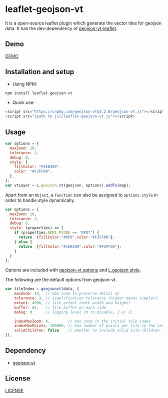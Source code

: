 # leaflet-geojson-vt

It is a open-source leaflet plugin which generate the vector tiles for geojson data. It has the dev-dependency of [geojson-vt-leaflet](https://github.com/handygeospatial/geojson-vt-leaflet).

## Demo

[DEMO](https://iamtekson.github.io/leaflet-geojson-vt/demo/)

## Installation and setup

- Using NPM:

```js
npm install leaflet-geojson-vt
```

- Quick use:

```js
<script src="https://unpkg.com/geojson-vt@3.2.0/geojson-vt.js"></script>
<script src="[path to js]/leaflet-geojson-vt.js"></script>
```

## Usage

```js
var options = {
  maxZoom: 16,
  tolerance: 3,
  debug: 0,
  style: {
    fillColor: "#1EB300",
    color: "#F2FF00",
  },
};
var vtLayer = L.geoJson.vt(geojson, options).addTo(map);
```

Apart from an `Object`, a `Function` can also be assigned to `options.style` in order to handle style dynamically.

```js
var options = {
  maxZoom: 16,
  tolerance: 3,
  debug: 0,
  style: (properties) => {
    if (properties.ADM1_PCODE == 'NP07') {
      return  {fillColor:"#0F0",color:"#F2FF00"};
    } else {
      return  {fillColor:"#1EB300",color:"#F2FF00"};
    }
  }
};
```

Options are included with [geojson-vt options](https://github.com/mapbox/geojson-vt#options) and [L.geojson style](http://leafletjs.com/reference.html#path-options).

The following are the default options from geojson-vt.

```js
var tileIndex = geojsonvt(data, {
    maxZoom: 14,  // max zoom to preserve detail on
    tolerance: 3, // simplification tolerance (higher means simpler)
    extent: 4096, // tile extent (both width and height)
    buffer: 64,   // tile buffer on each side
    debug: 0      // logging level (0 to disable, 1 or 2)

    indexMaxZoom: 4,        // max zoom in the initial tile index
    indexMaxPoints: 100000, // max number of points per tile in the index
    solidChildren: false    // whether to include solid tile children in the index
});
```

## Dependency

- [geojson-vt](https://github.com/mapbox/geojson-vt)

## License

[LICENSE](LICENSE)
